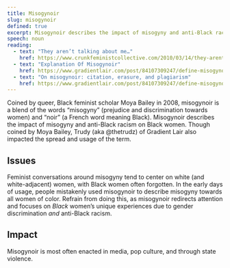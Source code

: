 ```yaml
---
title: Misogynoir
slug: misogynoir
defined: true
excerpt: Misogynoir describes the impact of misogyny and anti-Black racism on Black women
speech: noun
reading:
  - text: "They aren’t talking about me…"
    href: https://www.crunkfeministcollective.com/2010/03/14/they-arent-talking-about-me/
  - text: "Explanation Of Misogynoir"
    href: https://www.gradientlair.com/post/84107309247/define-misogynoir-anti-black-misogyny-moya-bailey-coined
  - text: "On misogynoir: citation, erasure, and plagiarism"
    href: https://www.gradientlair.com/post/84107309247/define-misogynoir-anti-black-misogyny-moya-bailey-coined
---
```


Coined by queer, Black feminist scholar Moya Bailey in 2008, misogynoir is a blend of the words “misogyny” (prejudice and discrimination towards women) and “noir” (a French word meaning Black). Misogynoir describes the impact of misogyny and anti-Black racism on Black women. Though coined by Moya Bailey, Trudy (aka @thetrudz) of Gradient Lair also impacted the spread and usage of the term.

## Issues

Feminist conversations around misogyny tend to center on white (and white-adjacent) women, with Black women often forgotten. In the early days of usage, people mistakenly used misogynoir to describe misogyny towards all women of color. Refrain from doing this, as misogynoir redirects attention and focuses on _Black_ women’s unique experiences due to gender discrimination _and_ anti-Black racism.

## Impact

Misogynoir is most often enacted in media, pop culture, and through state violence.
